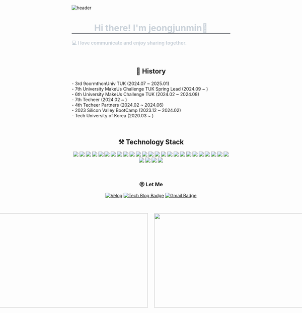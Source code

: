 ![header](https://capsule-render.vercel.app/api?type=Waving&color=auto&height=300&section=header&text=JJM%&fontSize=90&fontAlign=80)

<div align="center">
<h1 style="border-bottom: 1px solid #21262d; color: #c9d1d9;"> Hi there! I'm jeongjunmin👋 </h1>  
<div style="font-weight: 700; font-size: 15px; text-align: left; color: #c9d1d9;"> 💻 I love communicate and enjoy sharing together.
</div> 
</div>
</br>
</br>

<div align="center">
  <h2>📜 History</h2>
</div>

<div>
  - 3rd 9oormthonUniv TUK (2024.07 ~ 2025.01) </br>
  - 7th University MakeUs Challenge TUK Spring Lead (2024.09 ~ ) </br>
  - 6th University MakeUs Challenge TUK (2024.02 ~ 2024.08) </br>
  - 7th Techeer (2024.02 ~ ) </br>
  - 4th Techeer Partners (2024.02 ~ 2024.06) </br>
  - 2023 Silicon Valley BootCamp (2023.12 ~ 2024.02) </br>
  - Tech University of Korea (2020.03 ~ )
</div>

</br>
</br>

<div align="center">
  <h2>⚒️ Technology Stack</h2>
</div>

<div align="center">

<img src="https://img.shields.io/badge/Java-007396?style=for-the-badge&logo=Java&logoColor=white"> 
<img src="https://img.shields.io/badge/Php-777BB4?style=for-the-badge&logo=Php&logoColor=white"> 
<img src="https://img.shields.io/badge/Python-3776AB?style=for-the-badge&logo=Python&logoColor=white">
<img src="https://img.shields.io/badge/C-A8B9CC?style=for-the-badge&logo=C&logoColor=white">
<img src="https://img.shields.io/badge/Spring Boot-6DB33F?style=for-the-badge&logo=Spring Boot&logoColor=white">
<img src="https://img.shields.io/badge/Laravel-FF2D20?style=for-the-badge&logo=Laravel&logoColor=white">
<img src="https://img.shields.io/badge/Django-092E20?style=for-the-badge&logo=Django&logoColor=white">
<img src="https://img.shields.io/badge/MySQL-4479A1?style=for-the-badge&logo=MySQL&logoColor=white">
<img src="https://img.shields.io/badge/Redis-FF4438?style=for-the-badge&logo=Redis&logoColor=white">
<img src="https://img.shields.io/badge/Docker-2496ED?style=for-the-badge&logo=Docker&logoColor=white">
<img src="https://img.shields.io/badge/NGINX-009639?style=for-the-badge&logo=NGINX&logoColor=white">
<img src="https://img.shields.io/badge/github actions-2088FF?style=for-the-badge&logo=github actions&logoColor=white">
<img src="https://img.shields.io/badge/Amazon S3-569A31?style=for-the-badge&logo=Amazon S3&logoColor=white">
<img src="https://img.shields.io/badge/amazon ec2-FF9900?style=for-the-badge&logo=amazon ec2&logoColor=white">
<img src="https://img.shields.io/badge/aws lambda-FF9900?style=for-the-badge&logo=aws lambda&logoColor=white"> 
<img src="https://img.shields.io/badge/amazon rds-527FFF?style=for-the-badge&logo=amazon rds&logoColor=white">
<img src="https://img.shields.io/badge/aws cloudfront-3448C5?style=for-the-badge&logo=aws cloudfront&logoColor=white">
<img src="https://img.shields.io/badge/aws elastic load balancing-8C4FFF?style=for-the-badge&logo=aws elastic load balancing&logoColor=white"> 
<img src="https://img.shields.io/badge/ELK STACK-005571?style=for-the-badge&logo=elastic&logoColor=white">
<img src="https://img.shields.io/badge/prometheus-E6522C?style=for-the-badge&logo=prometheus&logoColor=white">
<img src="https://img.shields.io/badge/grafana-F46800?style=for-the-badge&logo=grafana&logoColor=white">
<img src="https://img.shields.io/badge/Notion-000000?style=for-the-badge&logo=Notion&logoColor=white">
<img src="https://img.shields.io/badge/Vercel-000000?style=for-the-badge&logo=Vercel&logoColor=white">
<img src="https://img.shields.io/badge/Slack-4A154B?style=for-the-badge&logo=Slack&logoColor=white">
<img src="https://img.shields.io/badge/Jira-0052CC?style=for-the-badge&logo=jira&logoColor=white">
<img src="https://img.shields.io/badge/Figma-F24E1E?style=for-the-badge&logo=Figma&logoColor=white">
<img src="https://img.shields.io/badge/Github-181717?style=for-the-badge&logo=Github&logoColor=white">
<img src="https://img.shields.io/badge/Discord-5865F2?style=for-the-badge&logo=Discord&logoColor=white">
<img src="https://img.shields.io/badge/swagger-85EA2D?style=for-the-badge&logo=swagger&logoColor=white">
</div>
 

 
<div align=center>

</br>
</br>
 
 ### :stuck_out_tongue_closed_eyes: Let Me
 
[![Velog](http://img.shields.io/badge/Velog-20C997?style=flat-square&logo=github&link=https://velog.io/@m3k0813/)](https://velog.io/@m3k0813/)
[![Tech Blog Badge](http://img.shields.io/badge/-Tech%20blog-black?style=flat-square&logo=github&link=https://vnfmadl234.tistory.com/)](https://vnfmadl234.tistory.com/)
[![Gmail Badge](https://img.shields.io/badge/Gmail-d14836?style=flat-square&logo=Gmail&logoColor=white&link=mailto:m3k0813@gmail.com)](mailto:jeongjunm21@gmail.com)
</div>
</br>
</br>
 
<div style="display: flex; justify-content: center; align-items: center; gap: 20px;">
  <a href="https://github.com/devxb/gitanimals">
    <img
      src="https://render.gitanimals.org/farms/m3k0813"
      width="500"
      height="300"
    />
  </a>
  <img
    src="https://github-readme-stats.vercel.app/api?username=m3k0813&show_icons=true&theme=cobalt"
    width="500"
    height="300"
  />
</div>
